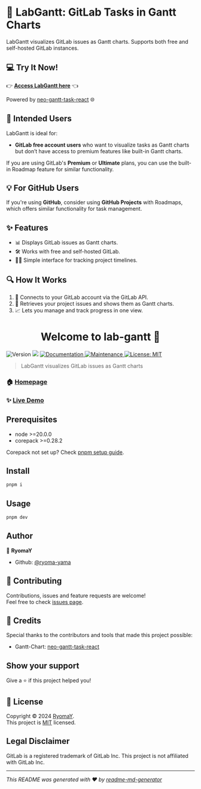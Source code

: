 # 🦝 LabGantt: GitLab Tasks in Gantt Charts

LabGantt visualizes GitLab issues as Gantt charts. Supports both free and self-hosted GitLab instances.

## 💻 Try It Now!

👉 **[Access LabGantt here](https://ryoma-yama.github.io/lab-gantt/)** 👈

Powered by [neo-gantt-task-react](https://github.com/ryoma-yama/neo-gantt-task-react) 🌐

## 🎯 Intended Users

LabGantt is ideal for:

- **GitLab free account users** who want to visualize tasks as Gantt charts but don’t have access to premium features like built-in Gantt charts.

If you are using GitLab's **Premium** or **Ultimate** plans, you can use the built-in Roadmap feature for similar functionality.

## 💡 For GitHub Users

If you're using **GitHub**, consider using **GitHub Projects** with Roadmaps, which offers similar functionality for task management.

## ✨ Features

- 📊 Displays GitLab issues as Gantt charts.
- 🛠️ Works with free and self-hosted GitLab.
- 🧑‍💻 Simple interface for tracking project timelines.

## 🔍 How It Works

1. 🔗 Connects to your GitLab account via the GitLab API.
2. 📅 Retrieves your project issues and shows them as Gantt charts.
3. 📈 Lets you manage and track progress in one view.


<h1 align="center">Welcome to lab-gantt 👋</h1>
<p>
  <img alt="Version" src="https://img.shields.io/badge/version-0.1.0-blue.svg?cacheSeconds=2592000" />
  <img src="https://img.shields.io/badge/node-%3E%3D20.0.0-blue.svg" />
  <a href="https://github.com/ryoma-yama/lab-gantt#readme" target="_blank">
    <img alt="Documentation" src="https://img.shields.io/badge/documentation-yes-brightgreen.svg" />
  </a>
  <a href="https://github.com/ryoma-yama/lab-gantt/graphs/commit-activity" target="_blank">
    <img alt="Maintenance" src="https://img.shields.io/badge/Maintained%3F-yes-green.svg" />
  </a>
  <a href="https://github.com/ryoma-yama/lab-gantt/blob/master/LICENSE" target="_blank">
    <img alt="License: MIT" src="https://img.shields.io/github/license/ryoma-yama/lab-gantt" />
  </a>
</p>

> LabGantt visualizes GitLab issues as Gantt charts

### 🏠 [Homepage](https://github.com/ryoma-yama/lab-gantt)

### ✨ [Live Demo](https://ryoma-yama.github.io/lab-gantt/)

## Prerequisites

- node >=20.0.0
- corepack >=0.28.2

Corepack not set up? Check [pnpm setup guide](https://pnpm.io/installation#using-corepack).

## Install

```sh
pnpm i
```

## Usage

```sh
pnpm dev
```

## Author

👤 **RyomaY**

* Github: [@ryoma-yama](https://github.com/ryoma-yama)

## 🤝 Contributing

Contributions, issues and feature requests are welcome!<br />Feel free to check [issues page](https://github.com/ryoma-yama/lab-gantt/issues). 

## 🙏 Credits

Special thanks to the contributors and tools that made this project possible:
- Gantt-Chart: [neo-gantt-task-react](https://github.com/ryoma-yama/neo-gantt-task-react)

## Show your support

Give a ⭐️ if this project helped you!

## 📝 License

Copyright © 2024 [RyomaY](https://github.com/ryoma-yama).<br />
This project is [MIT](https://github.com/ryoma-yama/lab-gantt/blob/master/LICENSE) licensed.

## Legal Disclaimer

GitLab is a registered trademark of GitLab Inc. This project is not affiliated with GitLab Inc.

***
_This README was generated with ❤️ by [readme-md-generator](https://github.com/kefranabg/readme-md-generator)_
